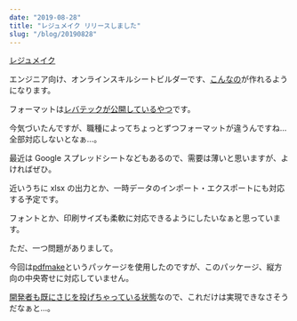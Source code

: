 ```yaml
---
date: "2019-08-28"
title: "レジュメイク リリースしました"
slug: "/blog/20190828"
---
```


[レジュメイク](https://resumake.kkweb.io/)

エンジニア向け、オンラインスキルシートビルダーです、[こんなの](https://kkweb.io/about/resume/)が作れるようになります。

フォーマットは[レバテックが公開しているやつ](https://freelance.levtech.jp/consulting/detail/14/)です。

今気づいたんですが、職種によってちょっとずつフォーマットが違うんですね…全部対応しないとなぁ…。

最近は Google スプレッドシートなどもあるので、需要は薄いと思いますが、よければぜひ。

近いうちに xlsx の出力とか、一時データのインポート・エクスポートにも対応する予定です。

フォントとか、印刷サイズも柔軟に対応できるようにしたいなぁと思っています。

ただ、一つ問題がありまして。

今回は[pdfmake](http://pdfmake.org/#/)というパッケージを使用したのですが、このパッケージ、縦方向の中央寄せに対応していません。

[開発者も既にさじを投げちゃっている状態](https://github.com/bpampuch/pdfmake/issues/74#issuecomment-468251087)なので、これだけは実現できなさそうだなぁと…。
